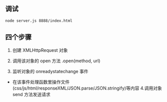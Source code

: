 ## 调试
`node server.js 8888/index.html`
## 四个步骤
1. 创建 XMLHttpRequest 对象

2. 调用该对象的 open 方法 .open(method, url)

3. 监听对象的 onreadystatechange 事件
 - 在该事件处理函数里操作文件(css/js/html/responseXML/JSON.parse/JSON.stringify)等内容
4.调用对象 send 方法发送请求
